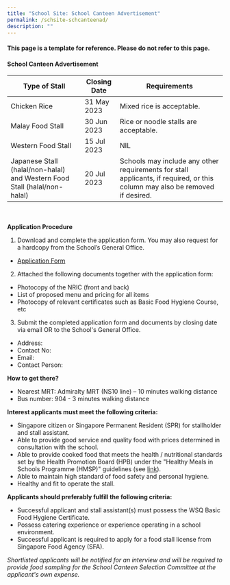 ```yaml
---
title: "School Site: School Canteen Advertisement"
permalink: /schsite-schcanteenad/
description: ""
---
```

#### This page is a template for reference. Please do not refer to this page.

#### School Canteen Advertisement

| Type of Stall | Closing Date | Requirements |
| -------- | -------- | -------- |
| Chicken Rice     | 31 May 2023     | Mixed rice is acceptable.    |
| Malay Food Stall | 30 Jun 2023 | Rice or noodle stalls are acceptable.|
| Western Food Stall | 15 Jul 2023 | NIL|
| Japanese Stall (halal/non-halal) and Western Food Stall (halal/non-halal) | 20 Jul 2023 | Schools may include any other requirements for stall applicants, if required, or this column may also be removed if desired.|

<br><br>
**Application Procedure**

1. Download and complete the application form. You may also request for a hardcopy from the School’s General Office.
* [Application Form](/files/appexistingsch.pdf)

2. Attached the following documents together with the application form:
* Photocopy of the NRIC (front and back)
* List of proposed menu and pricing for all items
* Photocopy of relevant certificates such as Basic Food Hygiene Course, etc

3. Submit the completed application form and documents by closing date via email OR to the School's General Office.

* Address: 
* Contact No: 
* Email: 
* Contact Person: 

**How to get there?**
* Nearest MRT: Admiralty MRT (NS10 line) – 10 minutes walking distance
* Bus number: 904 - 3 minutes walking distance

**Interest applicants must meet the following criteria:**
* Singapore citizen or Singapore Permanent Resident (SPR) for stallholder and stall assistant.
* Able to provide good service and quality food with prices determined in consultation with the school.
* Able to provide cooked food that meets the health / nutritional standards set by the Health Promotion Board (HPB) under the "Healthy Meals in Schools Programme (HMSP)" guidelines (see [link](https://www.hpb.gov.sg/schools/school-programmes/healthy-meals-in-schools-programme)).
* Able to maintain high standard of food safety and personal hygiene.
* Healthy and fit to operate the stall.


**Applicants should preferably fulfill the following criteria:**
* Successful applicant and stall assistant(s) must possess the WSQ Basic Food Hygiene Certificate.
* Possess catering experience or experience operating in a school environment.
* Successful applicant is required to apply for a food stall license from Singapore Food Agency (SFA).


*Shortlisted applicants will be notified for an interview and will be required to provide food sampling for the School Canteen Selection Committee at the applicant's own expense.*